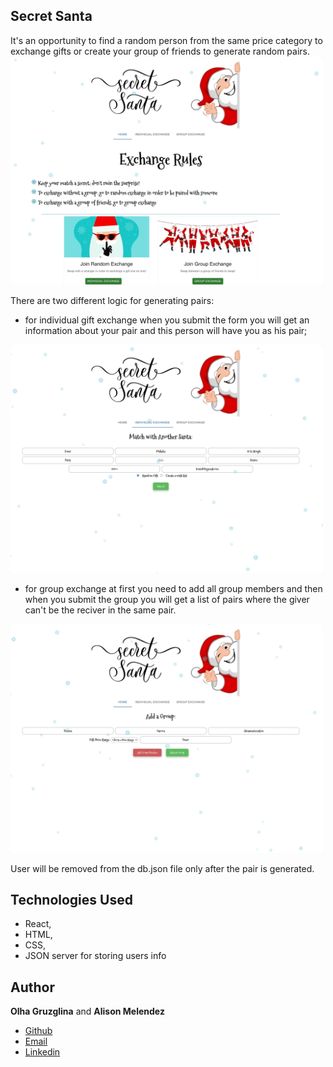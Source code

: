 ## Secret Santa
It's an opportunity to find a random person from the same price category to exchange gifts or create your group of friends to generate random pairs.
<img src="src/assets/SecretSanta.gif" width="500">

There are two different logic for generating pairs: 
 - for individual gift exchange when you submit the form you will get an information about your pair and this person will have you as his pair;
 <img src="src/assets/IndividualSecretSanta.gif" width="500">

 - for group exchange at first you need to add all group members and then when you submit the group you will get a list of pairs where the giver can't be the reciver in the same pair.
 <img src="src/assets/GroupSecretSanta.gif" width="500">

User will be removed from the db.json file only after the pair is generated.
## Technologies Used
 - React, 
 - HTML, 
 - CSS, 
 - JSON server for storing users info 

## Author
**Olha Gruzglina** and **Alison Melendez**

- [Github](https://github.com/ogruzglina "Olha Gruzglina")
- [Email](mailto:olga.zhmura@gmail.com?subject=Hi% "Hi!")
- [Linkedin](https://www.linkedin.com/in/olha-gruzglina-a4403b53/ "Olha Gruzglina")